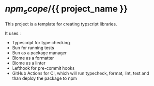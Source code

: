 # ${{ npm_scope }}/${{ project_name }}

This project is a template for creating typscript libraries.

It uses :

- Typescript for type checking
- Bun for running tests
- Bun as a package manager
- Biome as a formatter
- Biome as a linter
- Lefthook for pre-commit hooks
- GitHub Actions for CI, which will run typecheck, format, lint, test and than deploy the package to npm
